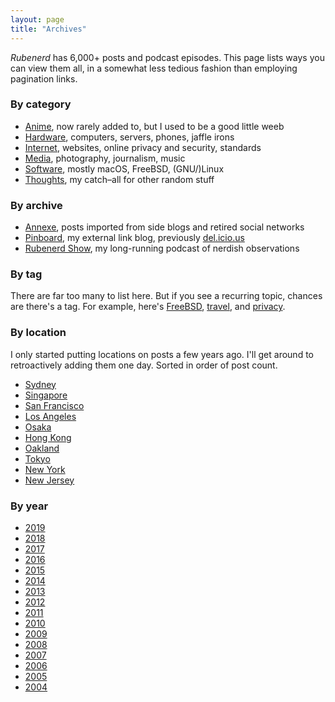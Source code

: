 ```yaml
---
layout: page
title: "Archives"
---
```

*Rubenerd* has 6,000+ posts and podcast episodes. This page lists ways you can view them all, in a somewhat less tedious fashion than employing pagination links.


<h3 id="category">By category</h3>

* [Anime](/anime/), now rarely added to, but I used to be a good little weeb
* [Hardware](/hardware/), computers, servers, phones, jaffle irons
* [Internet](/internet/), websites, online privacy and security, standards
* [Media](/media/), photography, journalism, music
* [Software](/software/), mostly macOS, FreeBSD, (GNU/)Linux
* [Thoughts](/thoughts/), my catch–all for other random stuff


<h3 id="other-categories">By archive</h3>

* [Annexe](/annexe/), posts imported from side blogs and retired social networks
* [Pinboard](https://pinboard.in/u:Rubenerd), my external link blog, previously [del.icio.us](https://del.icio.us/rubenerd)
* [Rubenerd Show](/show/), my long-running podcast of nerdish observations


<h3 id="location">By tag</h3>

There are far too many to list here. But if you see a recurring topic, chances are there's a tag. For example, here's [FreeBSD], [travel], and [privacy].

[FreeBSD]: https://rubenerd.com/tag/freebsd/
[travel]: https://rubenerd.com/tag/travel/
[privacy]: https://rubenerd.com/tag/privacy/


<h3 id="location">By location</h3>

I only started putting locations on posts a few years ago. I'll get around to retroactively adding them one day. Sorted in order of post count.

* [Sydney](/tag/written-in-sydney/)
* [Singapore](/tag/written-in-singapore/)
* [San Francisco](/tag/written-in-san-francisco/)
* [Los Angeles](/tag/written-in-los-angeles/)
* [Osaka](/tag/written-in-osaka/)
* [Hong Kong](/tag/written-in-hong-kong/)
* [Oakland](/tag/written-in-oakland/)
* [Tokyo](/tag/written-in-tokyo/)
* [New York](/tag/written-in-new-york/)
* [New Jersey](/tag/written-in-new-jersey/)

<h3 id="year">By year</h3>

* [2019](/year/2019/)
* [2018](/year/2018/)
* [2017](/year/2017/)
* [2016](/year/2016/)
* [2015](/year/2015/)
* [2014](/year/2014/)
* [2013](/year/2013/)
* [2012](/year/2012/)
* [2011](/year/2011/)
* [2010](/year/2010/)
* [2009](/year/2009/)
* [2008](/year/2008/)
* [2007](/year/2007/)
* [2006](/year/2006/)
* [2005](/year/2005/)
* [2004](/year/2004/)

